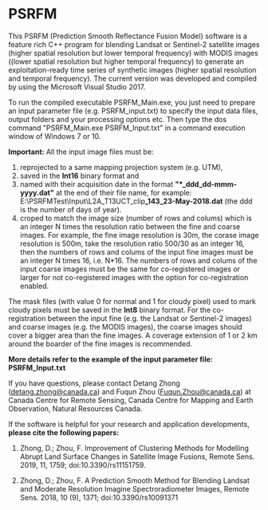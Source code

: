 # PSRFM
This PSRFM (Prediction Smooth Reflectance Fusion Model) software is a feature rich C++ program for blending Landsat or Sentinel-2 satellite images (higher spatial resolution but lower temporal frequency) with MODIS images ((lower spatial resolution but higher temporal frequency) to generate an exploitation-ready time series of synthetic images (higher spatial resolution and temporal frequency). The current version was developed and compiled by using the Microsoft Visual Studio 2017.

To run the compiled executable PSRFM_Main.exe, you just need to prepare an input parameter file (e.g. PSRFM_input.txt) to specify the input data files, output folders and your processing options etc. Then type the dos command "PSRFM_Main.exe PSRFM_Input.txt" in a command execution window of Windows 7 or 10.

<b>Important:</b> 
All the input image files must be:
1. reprojected to a same mapping projection system (e.g. UTM), 
2. saved in the <b>Int16</b> binary format and 
3. named with their acquisition date in the format <b>"*_ddd_dd-mmm-yyyy.dat"</b> at the end of their file name, for example: E:\\PSRFMTest\\Input\\L2A_T13UCT_clip<b>_143_23-May-2018.dat</b> (the ddd is the number of days of year).
4. croped to match the image size (number of rows and colums) which is an integer N times the resolution ratio between the fine and coarse images. For example, the fine image resolution is 30m, the corase image resolution is 500m, take the resolution ratio 500/30 as an integer 16, then the numbers of rows and colums of the input fine images must be an integer N times 16, i.e. N*16. The numbers of rows and colums of the input coarse images must be the same for co-registered images or larger for not co-registered images with the option for co-registration enabled. 

The mask files (with value 0 for normal and 1 for cloudy pixel) used to mark cloudy pixels must be saved in the <b>Int8</b> binary format. For the co-registration between the input fine (e.g. the Landsat or Sentinel-2 images) and coarse images (e.g. the MODIS images), the coarse images should cover a bigger area than the fine images. A coverage extension of 1 or 2 km around the boarder of the fine images is recommended. 

<b>More details refer to the example of the input parameter file: PSRFM_Input.txt</b>

If you have questions, please contact Detang Zhong (detang.zhong@canada.ca) and Fuqun Zhou (Fuqun.Zhou@canada.ca) at Canada Centre for Remote Sensing, Canada Centre for Mapping and Earth Observation, Natural Resources Canada.

If the software is helpful for your research and application developments, <b>please cite the following papers:</b>

1.	Zhong, D.; Zhou, F. Improvement of Clustering Methods for Modelling Abrupt Land Surface Changes in Satellite Image Fusions, Remote Sens. 2019, 11, 1759; doi:10.3390/rs11151759.

2.	Zhong, D.; Zhou, F. A Prediction Smooth Method for Blending Landsat and Moderate Resolution Imagine Spectroradiometer Images, Remote Sens. 2018, 10 (9), 1371; doi:10.3390/rs10091371


